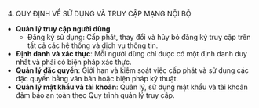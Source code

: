 4. QUY ĐỊNH VỀ SỬ DỤNG VÀ TRUY CẬP MẠNG NỘI BỘ

*   **Quản lý truy cập người dùng**
    *   Đăng ký sử dụng: Cấp phát, thay đổi và hủy bỏ đăng ký truy cập trên tất cả các hệ thống và dịch vụ thông tin.
*   **Định danh và xác thực**: Mỗi người dùng chỉ được có một định danh duy nhất và phải có biện pháp xác thực.
*   **Quản lý đặc quyền**: Giới hạn và kiểm soát việc cấp phát và sử dụng các đặc quyền bằng văn bản hoặc biện pháp kỹ thuật.
*   **Quản lý mật khẩu và tài khoản**: Quản lý, sử dụng mật khẩu và tài khoản đảm bảo an toàn theo Quy trình quản lý truy cập.